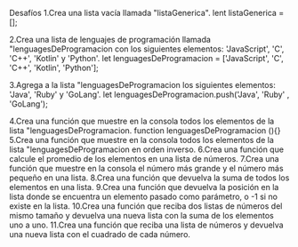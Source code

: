 Desafíos
1.Crea una lista vacía llamada "listaGenerica".
lent listaGenerica = [];

2.Crea una lista de lenguajes de programación llamada "lenguagesDeProgramacion con los siguientes elementos: 'JavaScript', 'C', 'C++', 'Kotlin' y 'Python'.
let lenguagesDeProgramacion = ['JavaScript', 'C', 'C++', 'Kotlin', 'Python'];

3.Agrega a la lista "lenguagesDeProgramacion los siguientes elementos: 'Java', 'Ruby' y 'GoLang'.
let lenguagesDeProgramacion.push('Java', 'Ruby' , 'GoLang');

4.Crea una función que muestre en la consola todos los elementos de la lista "lenguagesDeProgramacion.
function lenguagesDeProgramacion (){}
5.Crea una función que muestre en la consola todos los elementos de la lista "lenguagesDeProgramacion en orden inverso.
6.Crea una función que calcule el promedio de los elementos en una lista de números.
7.Crea una función que muestre en la consola el número más grande y el número más pequeño en una lista.
8.Crea una función que devuelva la suma de todos los elementos en una lista.
9.Crea una función que devuelva la posición en la lista donde se encuentra un elemento pasado como parámetro, o -1 si no existe en la lista.
10.Crea una función que reciba dos listas de números del mismo tamaño y devuelva una nueva lista con la suma de los elementos uno a uno.
11.Crea una función que reciba una lista de números y devuelva una nueva lista con el cuadrado de cada número.
